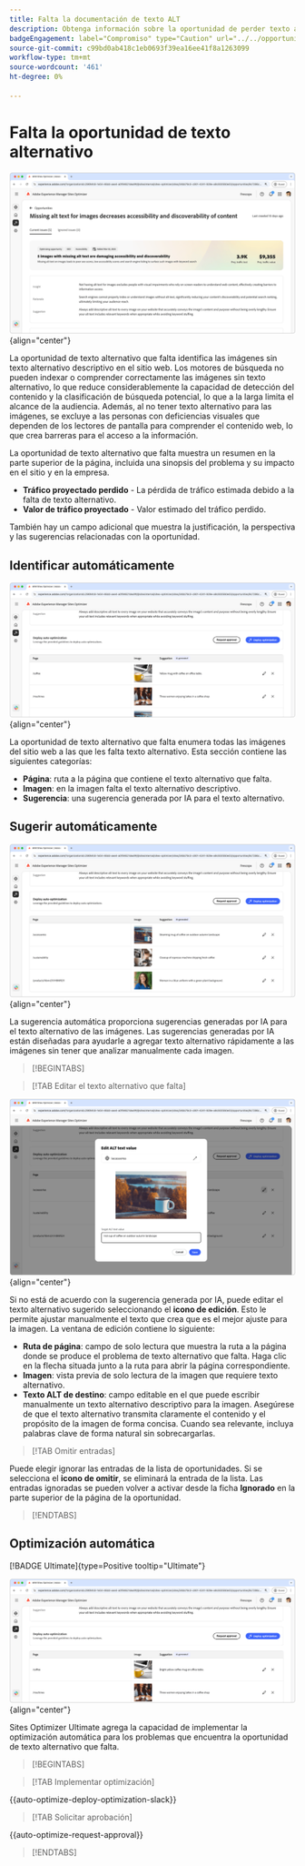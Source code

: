 ```yaml
---
title: Falta la documentación de texto ALT
description: Obtenga información sobre la oportunidad de perder texto alternativo y cómo utilizarla para mejorar la participación en el sitio web.
badgeEngagement: label="Compromiso" type="Caution" url="../../opportunity-types/engagement.md" tooltip="Compromiso"
source-git-commit: c99bd0ab418c1eb0693f39ea16ee41f8a1263099
workflow-type: tm+mt
source-wordcount: '461'
ht-degree: 0%

---
```



# Falta la oportunidad de texto alternativo

![Falta la oportunidad de texto alternativo](./assets/missing-alt-text/hero.png){align="center"}

La oportunidad de texto alternativo que falta identifica las imágenes sin texto alternativo descriptivo en el sitio web. Los motores de búsqueda no pueden indexar o comprender correctamente las imágenes sin texto alternativo, lo que reduce considerablemente la capacidad de detección del contenido y la clasificación de búsqueda potencial, lo que a la larga limita el alcance de la audiencia. Además, al no tener texto alternativo para las imágenes, se excluye a las personas con deficiencias visuales que dependen de los lectores de pantalla para comprender el contenido web, lo que crea barreras para el acceso a la información.

La oportunidad de texto alternativo que falta muestra un resumen en la parte superior de la página, incluida una sinopsis del problema y su impacto en el sitio y en la empresa.

* **Tráfico proyectado perdido** - La pérdida de tráfico estimada debido a la falta de texto alternativo.
* **Valor de tráfico proyectado** - Valor estimado del tráfico perdido.

También hay un campo adicional que muestra la justificación, la perspectiva y las sugerencias relacionadas con la oportunidad.

## Identificar automáticamente

![Identificar automáticamente el texto alternativo que falta](./assets/missing-alt-text/auto-identify.png){align="center"}

La oportunidad de texto alternativo que falta enumera todas las imágenes del sitio web a las que les falta texto alternativo. Esta sección contiene las siguientes categorías:

* **Página**: ruta a la página que contiene el texto alternativo que falta.
* **Imagen**: en la imagen falta el texto alternativo descriptivo.
* **Sugerencia**: una sugerencia generada por IA para el texto alternativo.

## Sugerir automáticamente

![Sugerir automáticamente el texto alternativo que falta](./assets/missing-alt-text/auto-suggest.png){align="center"}

La sugerencia automática proporciona sugerencias generadas por IA para el texto alternativo de las imágenes. Las sugerencias generadas por IA están diseñadas para ayudarle a agregar texto alternativo rápidamente a las imágenes sin tener que analizar manualmente cada imagen.

>[!BEGINTABS]

>[!TAB Editar el texto alternativo que falta]

![Editar el texto alternativo que falta](./assets/missing-alt-text/edit-alt-text-value.png){align="center"}

Si no está de acuerdo con la sugerencia generada por IA, puede editar el texto alternativo sugerido seleccionando el **icono de edición**. Esto le permite ajustar manualmente el texto que crea que es el mejor ajuste para la imagen. La ventana de edición contiene lo siguiente:

* **Ruta de página**: campo de solo lectura que muestra la ruta a la página donde se produce el problema de texto alternativo que falta. Haga clic en la flecha situada junto a la ruta para abrir la página correspondiente.
* **Imagen**: vista previa de solo lectura de la imagen que requiere texto alternativo.
* **Texto ALT de destino**: campo editable en el que puede escribir manualmente un texto alternativo descriptivo para la imagen. Asegúrese de que el texto alternativo transmita claramente el contenido y el propósito de la imagen de forma concisa. Cuando sea relevante, incluya palabras clave de forma natural sin sobrecargarlas.

>[!TAB Omitir entradas]

Puede elegir ignorar las entradas de la lista de oportunidades. Si se selecciona el **icono de omitir**, se eliminará la entrada de la lista. Las entradas ignoradas se pueden volver a activar desde la ficha **Ignorado** en la parte superior de la página de la oportunidad.

>[!ENDTABS]

## Optimización automática

[!BADGE Ultimate]{type=Positive tooltip="Ultimate"}

![Optimizar automáticamente el texto alternativo que falta](./assets/missing-alt-text/auto-optimize.png){align="center"}

Sites Optimizer Ultimate agrega la capacidad de implementar la optimización automática para los problemas que encuentra la oportunidad de texto alternativo que falta. <!--- TBD-need more in-depth and opportunity specific information here. What does the auto-optimization do?-->

>[!BEGINTABS]

>[!TAB Implementar optimización]

{{auto-optimize-deploy-optimization-slack}}

>[!TAB Solicitar aprobación]

{{auto-optimize-request-approval}}

>[!ENDTABS]
